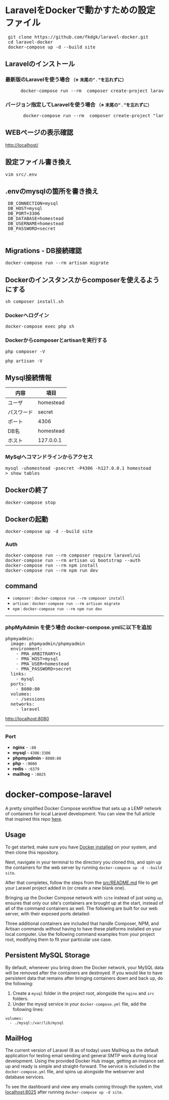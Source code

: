 # LaravelをDockerで動かすための設定ファイル

 <pre> git clone https://github.com/fkdgk/laravel-docker.git
 cd laravel-docker
 docker-compose up -d --build site</pre>


## Laravelのインストール
<dl>
  <dt><h3>最新版のLaravelを使う場合  <small> （※ 末尾の” . ”を忘れずに）</small></h3></dt>
  <dd>
    <pre> docker-compose run --rm  composer create-project laravel/laravel . </pre>
  </dd>
  <dt><h3>バージョン指定してLaravelを使う場合  <small> （※ 末尾の” . ”を忘れずに）</small></h3></dt>
  <dd>
    <pre>  docker-compose run --rm  composer create-project "laravel/laravel=7.3.*" . </pre>
  </dd>
</dl>

## WEBページの表示確認
[http://localhost/](http://localhost/)


<!-- <dl>
  <dt><h3>Laravelのバージョン確認</h3></dt>
  <dd>
    <pre> docker-compose run --rm artisan -V </pre>
  </dd>
</dl> -->

<!-- ## App keyの生成
 <pre>docker-compose run --rm artisan key:generate</pre>
 -->

 ## 設定ファイル書き換え
 <pre>vim src/.env</pre>

 ## .envのmysqlの箇所を書き換え
<pre>
 DB_CONNECTION=mysql
 DB_HOST=mysql
 DB_PORT=3306
 DB_DATABASE=homestead
 DB_USERNAME=homestead
 DB_PASSWORD=secret
 </pre>


## Migrations - DB接続確認
 <pre>docker-compose run --rm artisan migrate </pre>

## Dockerのインスタンスからcomposerを使えるようにする
 <pre>sh composer_install.sh</pre>

### Dockerへログイン
<pre>docker-compose exec php sh</pre>

### Dockerからcomposerとartisanを実行する
<pre>php composer -V</pre>
<pre>php artisan -V</pre>

## Mysql接続情報
|内容|項目|
|--|--|
|ユーザ|homestead|
|パスワード|secret|
|ポート|4306|
|DB名|homestead|
|ホスト|127.0.0.1|

### MySqlへコマンドラインからアクセス
<pre>mysql -uhomestead -psecret -P4306 -h127.0.0.1 homestead
> show tables</pre>

## Dockerの終了
<pre>docker-compose stop</pre>

## Dockerの起動
<pre>docker-compose up -d --build site</pre>

### Auth
<pre>docker-compose run --rm composer require laravel/ui 
docker-compose run --rm artisan ui bootstrap --auth 
docker-compose run --rm npm install 
docker-compose run --rm npm run dev</pre>

## command
- `composer：docker-compose run --rm composer install`
- `artisan：docker-compose run --rm artisan migrate` 
- `npm：docker-compose run --rm npm run dev`

---

### phpMyAdmin を使う場合 docker-compose.ymlに以下を追加
<pre>
phpmyadmin:
  image: phpmyadmin/phpmyadmin
  environment:
    - PMA_ARBITRARY=1
    - PMA_HOST=mysql
    - PMA_USER=homestead
    - PMA_PASSWORD=secret
  links:
    - mysql
  ports:
    - 8080:80
  volumes:
    - /sessions
  networks:
    - laravel
</pre>

[http://localhost:8080](http://localhost:8080)

---

### Port
- **nginx** - `:80`
- **mysql** - `4306:3306`
- **phpmyadmin** - `8080:80`
- **php** - `:9000`
- **redis** - `:6379`
- **mailhog** - `:8025` 

# docker-compose-laravel
A pretty simplified Docker Compose workflow that sets up a LEMP network of containers for local Laravel development. You can view the full article that inspired this repo [here](https://dev.to/aschmelyun/the-beauty-of-docker-for-local-laravel-development-13c0).


## Usage

To get started, make sure you have [Docker installed](https://docs.docker.com/docker-for-mac/install/) on your system, and then clone this repository.

Next, navigate in your terminal to the directory you cloned this, and spin up the containers for the web server by running `docker-compose up -d --build site`.

After that completes, follow the steps from the [src/README.md](src/README.md) file to get your Laravel project added in (or create a new blank one).

Bringing up the Docker Compose network with `site` instead of just using `up`, ensures that only our site's containers are brought up at the start, instead of all of the command containers as well. The following are built for our web server, with their exposed ports detailed:


Three additional containers are included that handle Composer, NPM, and Artisan commands *without* having to have these platforms installed on your local computer. Use the following command examples from your project root, modifying them to fit your particular use case.

## Persistent MySQL Storage

By default, whenever you bring down the Docker network, your MySQL data will be removed after the containers are destroyed. If you would like to have persistent data that remains after bringing containers down and back up, do the following:

1. Create a `mysql` folder in the project root, alongside the `nginx` and `src` folders.
2. Under the mysql service in your `docker-compose.yml` file, add the following lines:

```
volumes:
  - ./mysql:/var/lib/mysql
```

## MailHog

The current version of Laravel (8 as of today) uses MailHog as the default application for testing email sending and general SMTP work during local development. Using the provided Docker Hub image, getting an instance set up and ready is simple and straight-forward. The service is included in the `docker-compose.yml` file, and spins up alongside the webserver and database services.

To see the dashboard and view any emails coming through the system, visit [localhost:8025](http://localhost:8025) after running `docker-compose up -d site`.
